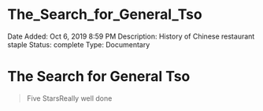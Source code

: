 # The_Search_for_General_Tso

Date Added: Oct 6, 2019 8:59 PM
Description: History of Chinese restaurant staple
Status: complete
Type: Documentary

# The Search for General Tso

> Five StarsReally well done